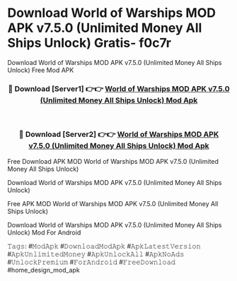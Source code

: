 # Download World of Warships MOD APK v7.5.0 (Unlimited Money All Ships Unlock) Gratis- f0c7r
Download World of Warships MOD APK v7.5.0 (Unlimited Money All Ships Unlock) Free Mod APK

<div align="center">
<h3>🔴 Download [Server1] 👉👉 <a href="https://apk-comot.site?title=World_of_Warships_MOD_APK_v7.5.0_(Unlimited_Money_All_Ships_Unlock)">World of Warships MOD APK v7.5.0 (Unlimited Money All Ships Unlock) Mod Apk</a></h3><br>

<h3>🔴 Download [Server2] 👉👉 <a href="https://apk-comot.site?title=World_of_Warships_MOD_APK_v7.5.0_(Unlimited_Money_All_Ships_Unlock)">World of Warships MOD APK v7.5.0 (Unlimited Money All Ships Unlock) Mod Apk</a></h3>
</div>


Free Download APK MOD World of Warships MOD APK v7.5.0 (Unlimited Money All Ships Unlock)

Download World of Warships MOD APK v7.5.0 (Unlimited Money All Ships Unlock) 

Free APK MOD World of Warships MOD APK v7.5.0 (Unlimited Money All Ships Unlock) 

Download World of Warships MOD APK v7.5.0 (Unlimited Money All Ships Unlock) Mod For Android

𝚃𝚊𝚐𝚜: #𝙼𝚘𝚍𝙰𝚙𝚔 #𝙳𝚘𝚠𝚗𝚕𝚘𝚊𝚍𝙼𝚘𝚍𝙰𝚙𝚔 #𝙰𝚙𝚔𝙻𝚊𝚝𝚎𝚜𝚝𝚅𝚎𝚛𝚜𝚒𝚘𝚗 #𝙰𝚙𝚔𝚄𝚗𝚕𝚒𝚖𝚒𝚝𝚎𝚍𝙼𝚘𝚗𝚎𝚢 #𝙰𝚙𝚔𝚄𝚗𝚕𝚘𝚌𝚔𝙰𝚕𝚕 #𝙰𝚙𝚔𝙽𝚘𝙰𝚍𝚜 #𝚄𝚗𝚕𝚘𝚌𝚔𝙿𝚛𝚎𝚖𝚒𝚞𝚖 #𝙵𝚘𝚛𝙰𝚗𝚍𝚛𝚘𝚒𝚍 #𝙵𝚛𝚎𝚎𝙳𝚘𝚠𝚗𝚕𝚘𝚊𝚍 #home_design_mod_apk